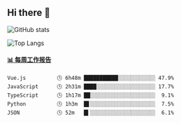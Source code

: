 ## Hi there 👋

![GitHub stats](https://github-readme-stats.orilight.top/api?username=orilights)

![Top Langs](https://github-readme-stats.orilight.top/api/top-langs/?username=orilights&layout=compact)

<!-- waka-box start -->
#### <a href="https://gist.github.com/92c8d5b388768c10efcba86e82b7c4fb" target="_blank">📊 每周工作报告</a>
```text
Vue.js          🕓 6h48m ███████████░░░░░░░░░░░░ 47.9%
JavaScript      🕓 2h31m ████░░░░░░░░░░░░░░░░░░░ 17.7%
TypeScript      🕓 1h17m ██░░░░░░░░░░░░░░░░░░░░░  9.1%
Python          🕓 1h3m  █▋░░░░░░░░░░░░░░░░░░░░░  7.5%
JSON            🕓 52m   █▍░░░░░░░░░░░░░░░░░░░░░  6.1%
```
<!-- Powered by https://github.com/journey-ad/waka-box-go . -->
<!-- waka-box end -->

